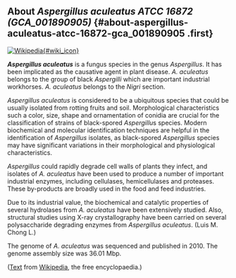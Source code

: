 About *Aspergillus aculeatus ATCC 16872 (GCA\_001890905)* {#about-aspergillus-aculeatus-atcc-16872-gca_001890905 .first}
---------------------------------------------------------

[![Wikipedia](/img/wikipedia_logo_v2_en.png){#wiki_icon}](http://en.wikipedia.org/wiki/Aspergillus_aculeatus)

***Aspergillus aculeatus*** is a fungus species in the genus
*Aspergillus*. It has been implicated as the causative agent in plant
disease. *A. aculeatus* belongs to the group of black *Aspergilli* which
are important industrial workhorses. *A. aculeatus* belongs to the
*Nigri* section.

*Aspergillus aculeatus* is considered to be a ubiquitous species that
could be usually isolated from rotting fruits and soil. Morphological
characteristics such a color, size, shape and ornamentation of conidia
are crucial for the classification of strains of black-spored
*Aspergillu*s species. Modern biochemical and molecular identification
techniques are helpful in the identification of *Aspergillus* isolates,
as black-spored *Aspergillus* species may have significant variations in
their morphological and physiological characteristics.

*Aspergillus* could rapidly degrade cell walls of plants they infect,
and isolates of *A. aculeatus* have been used to produce a number of
important industrial enzymes, including cellulases, hemicellulases and
proteases. These by-products are broadly used in the food and feed
industries.

Due to its industrial value, the biochemical and catalytic properties of
several hydrolases from *A. aculeatus* have been extensively studied.
Also, structural studies using X-ray crystallography have been carried
on several polysaccharide degrading enzymes from *Aspergillus
aculeatus*. (Luis M. Chong L.)

The genome of *A.* *aculeatus* was sequenced and published in 2010. The
genome assembly size was 36.01 Mbp.

([Text](http://en.wikipedia.org/wiki/Aspergillus_aculeatus) from
[Wikipedia](http://en.wikipedia.org/), the free encyclopaedia.)
